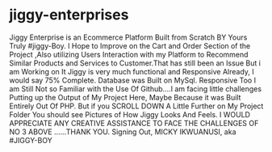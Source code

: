 # jiggy-enterprises
Jiggy Enterprise is an Ecommerce Platform Built from Scratch BY Yours Truly #jiggy-Boy.
I Hope to Improve on the Cart and Order Section of the Project ,Also utilizing Users Interaction with my Platform to Recommend Similar Products and Services to Customer.That has still been an Issue But i am Working on It
Jiggy is very much functional and Responsive Already, I would say 75%  Complete.
Database was Built on MySql. Responsive Too
I am Still Not so Familiar with the Use Of Github....I am facing little challenges Putting up the Output of My Project Here, Maybe Because it was Built Entirely Out Of PHP.
But if you SCROLL DOWN A Little Further on My Project Folder You should see Pictures of How Jiggy Looks And Feels.
I  WOULD APPRECIATE ANY CREATIVE ASSISTANCE TO FACE THE CHALLENGES OF NO 3 ABOVE ......THANK YOU.
Signing Out,
MICKY IKWUANUSI,
aka
#JIGGY-BOY


